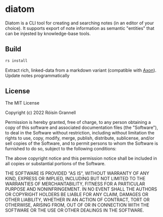 # diatom

Diatom is a CLI tool for creating and searching notes (in an editor of your choice). It supports export of note information as semantic "entities" that can be injested by knowledge-base tools.

## Build

```bash
rs install
```

Extract rich, linked-data from a markdown variant (compatible with
[Axon](https://github.com/rgrannell1/axon)). Update notes programmatically

## License

The MIT License

Copyright (c) 2022 Róisín Grannell

Permission is hereby granted, free of charge, to any person obtaining a copy of
this software and associated documentation files (the "Software"), to deal in
the Software without restriction, including without limitation the rights to
use, copy, modify, merge, publish, distribute, sublicense, and/or sell copies of
the Software, and to permit persons to whom the Software is furnished to do so,
subject to the following conditions:

The above copyright notice and this permission notice shall be included in all
copies or substantial portions of the Software.

THE SOFTWARE IS PROVIDED "AS IS", WITHOUT WARRANTY OF ANY KIND, EXPRESS OR
IMPLIED, INCLUDING BUT NOT LIMITED TO THE WARRANTIES OF MERCHANTABILITY, FITNESS
FOR A PARTICULAR PURPOSE AND NONINFRINGEMENT. IN NO EVENT SHALL THE AUTHORS OR
COPYRIGHT HOLDERS BE LIABLE FOR ANY CLAIM, DAMAGES OR OTHER LIABILITY, WHETHER
IN AN ACTION OF CONTRACT, TORT OR OTHERWISE, ARISING FROM, OUT OF OR IN
CONNECTION WITH THE SOFTWARE OR THE USE OR OTHER DEALINGS IN THE SOFTWARE.
